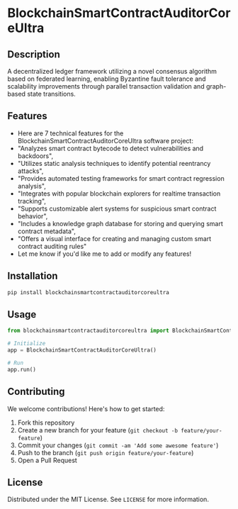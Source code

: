 # BlockchainSmartContractAuditorCoreUltra

## Description

A decentralized ledger framework utilizing a novel consensus algorithm based on federated learning, enabling Byzantine fault tolerance and scalability improvements through parallel transaction validation and graph-based state transitions.

## Features

- Here are 7 technical features for the BlockchainSmartContractAuditorCoreUltra software project:
- "Analyzes smart contract bytecode to detect vulnerabilities and backdoors",
- "Utilizes static analysis techniques to identify potential reentrancy attacks",
- "Provides automated testing frameworks for smart contract regression analysis",
- "Integrates with popular blockchain explorers for realtime transaction tracking",
- "Supports customizable alert systems for suspicious smart contract behavior",
- "Includes a knowledge graph database for storing and querying smart contract metadata",
- "Offers a visual interface for creating and managing custom smart contract auditing rules"
- Let me know if you'd like me to add or modify any features!
## Installation

```bash
pip install blockchainsmartcontractauditorcoreultra
```

## Usage

```python
from blockchainsmartcontractauditorcoreultra import BlockchainSmartContractAuditorCoreUltra

# Initialize
app = BlockchainSmartContractAuditorCoreUltra()

# Run
app.run()
```

## Contributing

We welcome contributions! Here's how to get started:

1. Fork this repository
2. Create a new branch for your feature (`git checkout -b feature/your-feature`)
3. Commit your changes (`git commit -am 'Add some awesome feature'`)
4. Push to the branch (`git push origin feature/your-feature`)
5. Open a Pull Request

## License

Distributed under the MIT License. See `LICENSE` for more information.
